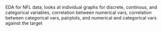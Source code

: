 EDA for NFL data, looks at individual graphs for discrete, continous, and categorical variables, correlation between numerical vars, correlation between categorical vars, pairplots, and numerical and categorical vars against the target
